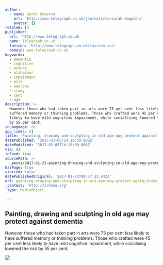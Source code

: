 ```yaml
---
author:
  - name: Sarah Knapton
    url: 'http://www.telegraph.co.uk/journalists/sarah-knapton/'
    avatar: {}
related: []
publisher:
  url: 'http://www.telegraph.co.uk'
  name: Telegraph.co.uk
  favicon: 'http://www.telegraph.co.uk/favicon.ico'
  domain: www.telegraph.co.uk
keywords:
  - dementia
  - cognitive
  - memory
  - alzheimer
  - impairment
  - mild
  - neurons
  - study
  - cent
  - age
description: >-
  However those who had taken part in arts were 73 per cent less likely to have
  suffered memory or thinking problems. Those who crafted were 45 per cent less
  likely to have mild cognitive impairment, while socialising lowered the risk
  by 55 per cent.
inLanguage: en
app_links: []
title: 'Painting, drawing and sculpting in old age may protect against dementia'
datePublished: '2017-03-06T14:19:59.908Z'
dateModified: '2017-03-06T14:19:59.606Z'
via: {}
inFeed: true
sourcePath: >-
  _posts/2017-01-23-painting-drawing-and-sculpting-in-old-age-may-protect-again.md
hasPage: true
starred: false
datePublishedOriginal: '2017-01-23T00:57:11.842Z'
url: painting-drawing-and-sculpting-in-old-age-may-protect-again/index.html
_context: 'http://schema.org'
_type: MediaObject

---
```

<article style=""><h1>Painting, drawing and sculpting in old age may protect against dementia</h1><p>However those who had taken part in arts were 73 per cent less likely to have suffered memory or thinking problems. Those who crafted were 45 per cent less likely to have mild cognitive impairment, while socialising lowered the risk by 55 per cent.</p><img src="http://i.telegraph.co.uk/multimedia/archive/03260/Old_artitsts_1_3260262k.jpg" /></article>